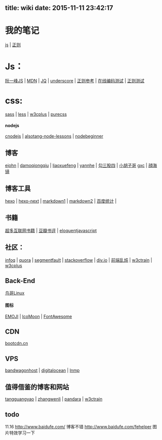 title: wiki
date: 2015-11-11 23:42:17
---


# 我的笔记

[js](../js/javascript笔记/) | [正则](../js/regex/)

# Js：

[阮一峰JS](http://javascript.ruanyifeng.com/) | [MDN](https://developer.mozilla.org/en-US/) | [JQ](http://api.jquery.com/) | [underscore](http://www.bootcss.com/p/underscore/#extend) | [正则参考](http://www.xiaoleilu.com/regex-guide/) | [在线编码测试](http://jsbin.com) | [正则测试](http://www.regexplanet.com)

# css:

[sass](http://sass-lang.com/documentation/file.SASS_REFERENCE.html) | [less](http://lesscss.org/features/#features-overview-feature) | [w3cplus](http://www.w3cplus.com/) | [purecss](http://purecss.io/)

#### nodejs

[cnodejs](https://cnodejs.org/getstart) | [alsotang-node-lessons](https://github.com/alsotang/node-lessons) | [nodebeginner](http://www.nodebeginner.org/index-zh-cn.html)

## 博客

[ejohn](http://ejohn.org/) | [damoqiongqiu](http://damoqiongqiu.iteye.com/ ) | [liaoxuefeng](http://www.liaoxuefeng.com/) | [yannhe](http://yannhe.com/c3 ) | [勾三股四](http://jiongks.name/) | [小胡子哥](http://www.barretlee.com/entry/)
[gxc](http://gxcsoccer.github.io/) | [顔海镜](http://yanhaijing.com/)

## 博客工具

[hexo](https://hexo.io/) | [hexo-next](http://theme-next.iissnan.com/) | [markdown1](https://github.com/LearnShare/Learning-Markdown) | [markdown2](https://github.com/guodongxiaren/README) | [百度统计](http://tongji.baidu.com/) |

## 书籍

[超多互联网书籍](https://github.com/justjavac/free-programming-books-zh_CN) | [豆瓣书评](http://book.douban.com/) | [eloquentjavascript](http://eloquentjavascript.net/)

## 社区：

[infoq](http://www.infoq.com/cn/) | [quora](https://www.quora.com/) | [segmentfault](http://segmentfault.com/) | [stackoverflow](http://stackoverflow.com/) | [div.io](http://div.io/) | [前端乱炖](http://www.html-js.com/) | [w3ctrain](http://www.w3ctrain.com/) | [w3cplus](http://www.w3cplus.com/)

## Back-End

[鸟哥Linux](http://vbird.dic.ksu.edu.tw/linux_basic/linux_basic.php )

#### 图标

[EMOJI](http://www.emoji-cheat-sheet.com/) | [IcoMoon](https://icomoon.io/) | [FontAwesome](http://fontawesome.io/icons/)

## CDN

[bootcdn.cn](http://www.bootcdn.cn/)

## VPS

[bandwagonhost](https://bandwagonhost.com/clientarea.php?action=products) | [digitalocean](https://www.digitalocean.com/ ) | [lnmp](http://www.lnmp.org/)

## 值得借鉴的博客和网站

[tangguangyao](http://tangguangyao.github.io/) | [zhangwenli](http://zhangwenli.com/) | [pandara](http://pandara.xyz/) | [w3ctrain](http://www.w3ctrain.com/about/)

## todo

11.16
http://www.baidufe.com/ 博客不错
http://www.baidufe.com/fehelper 图片特效学习一下

